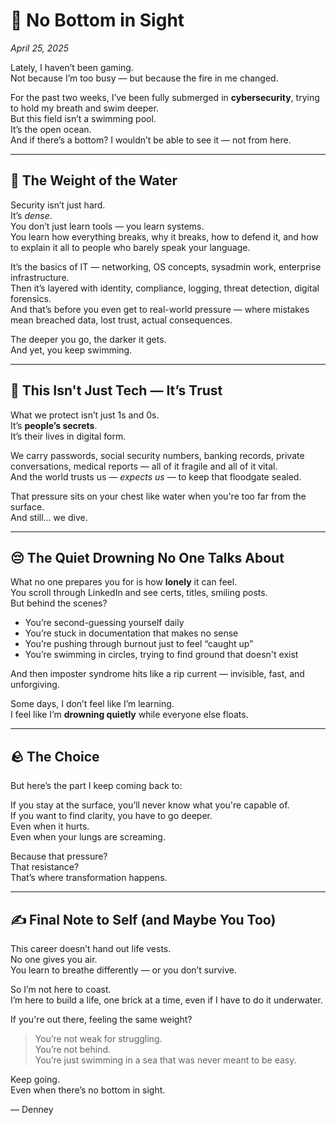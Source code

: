 # 🌊 No Bottom in Sight  
*April 25, 2025*

Lately, I haven’t been gaming.  
Not because I’m too busy — but because the fire in me changed.  

For the past two weeks, I’ve been fully submerged in **cybersecurity**, trying to hold my breath and swim deeper.  
But this field isn’t a swimming pool.  
It’s the open ocean.  
And if there’s a bottom? I wouldn’t be able to see it — not from here.

---

## 🧠 The Weight of the Water

Security isn’t just hard.  
It’s *dense*.  
You don’t just learn tools — you learn systems.  
You learn how everything breaks, why it breaks, how to defend it, and how to explain it all to people who barely speak your language.

It’s the basics of IT — networking, OS concepts, sysadmin work, enterprise infrastructure.  
Then it’s layered with identity, compliance, logging, threat detection, digital forensics.  
And that’s before you even get to real-world pressure — where mistakes mean breached data, lost trust, actual consequences.

The deeper you go, the darker it gets.  
And yet, you keep swimming.

---

## 💾 This Isn't Just Tech — It’s Trust

What we protect isn’t just 1s and 0s.  
It’s **people’s secrets**.  
It’s their lives in digital form.

We carry passwords, social security numbers, banking records, private conversations, medical reports — all of it fragile and all of it vital.  
And the world trusts us — *expects us* — to keep that floodgate sealed.

That pressure sits on your chest like water when you're too far from the surface.  
And still… we dive.

---

## 😔 The Quiet Drowning No One Talks About

What no one prepares you for is how **lonely** it can feel.  
You scroll through LinkedIn and see certs, titles, smiling posts.  
But behind the scenes?

- You’re second-guessing yourself daily  
- You’re stuck in documentation that makes no sense  
- You’re pushing through burnout just to feel “caught up”  
- You’re swimming in circles, trying to find ground that doesn't exist  

And then imposter syndrome hits like a rip current — invisible, fast, and unforgiving.

Some days, I don’t feel like I’m learning.  
I feel like I’m **drowning quietly** while everyone else floats.

---

## 🪨 The Choice

But here’s the part I keep coming back to:

If you stay at the surface, you’ll never know what you're capable of.  
If you want to find clarity, you have to go deeper.  
Even when it hurts.  
Even when your lungs are screaming.

Because that pressure?  
That resistance?  
That’s where transformation happens.

---

## ✍️ Final Note to Self (and Maybe You Too)

This career doesn’t hand out life vests.  
No one gives you air.  
You learn to breathe differently — or you don’t survive.

So I’m not here to coast.  
I’m here to build a life, one brick at a time, even if I have to do it underwater.

If you're out there, feeling the same weight?

> You’re not weak for struggling.  
> You’re not behind.  
> You’re just swimming in a sea that was never meant to be easy.

Keep going.  
Even when there’s no bottom in sight.

— Denney
